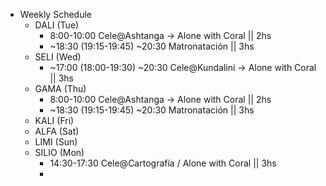 - Weekly Schedule
	- DALI (Tue)
		- 8:00-10:00  Cele@Ashtanga -> Alone with Coral || 2hs
		- ~18:30 (19:15-19:45) ~20:30 Matronatación || 3hs
	- SELI (Wed)
		- ~17:00 (18:00-19:30) ~20:30 Cele@Kundalini -> Alone with Coral || 3hs
	- GAMA (Thu)
		- 8:00-10:00 Cele@Ashtanga -> Alone with Coral || 2hs
		- ~18:30 (19:15-19:45) ~20:30 Matronatación || 3hs
	- KALI (Fri)
	- ALFA (Sat)
	- LIMI (Sun)
	- SILIO (Mon)
		- 14:30-17:30 Cele@Cartografía / Alone with Coral || 3hs
		-